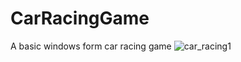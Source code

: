 # CarRacingGame
A basic windows form car racing game
![car_racing1](https://github.com/user-attachments/assets/3a343c7a-3b99-47cc-a959-b1e8329a1b8f)
